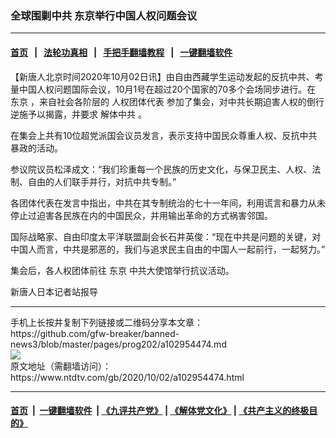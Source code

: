 ### 全球围剿中共 东京举行中国人权问题会议
------------------------

#### [首页](https://github.com/gfw-breaker/banned-news3/blob/master/README.md) &nbsp;&nbsp;|&nbsp;&nbsp; [法轮功真相](https://github.com/begood0513/basic/blob/master/README.md)  &nbsp;&nbsp;|&nbsp;&nbsp; [手把手翻墙教程](https://github.com/gfw-breaker/guides/wiki)  &nbsp;&nbsp;|&nbsp;&nbsp; [一键翻墙软件](https://github.com/gfw-breaker/nogfw/blob/master/README.md)  



<div><div class="post_content" itemprop="articleBody">
 <p>
  【新唐人北京时间2020年10月02日讯】由自由西藏学生运动发起的反抗中共、考量中国人权问题国际会议，10月1号在超过20个国家的70多个会场同步进行。在
  <ok href="https://www.ntdtv.com/gb/东京.htm">
   东京
  </ok>
  ，来自社会各阶层的
  <ok href="https://www.ntdtv.com/gb/人权团体代表.htm">
   人权团体代表
  </ok>
  参加了集会，对中共长期迫害人权的倒行逆施予以揭露，并要求
  <ok href="https://www.ntdtv.com/gb/解体中共.htm">
   解体中共
  </ok>
  。
 </p>
 <p>
  在集会上共有10位超党派国会议员发言，表示支持中国民众尊重人权、反抗中共暴政的活动。
 </p>
 <p>
  参议院议员松泽成文：“我们珍重每一个民族的历史文化，与保卫民主、人权、法制、自由的人们联手并行，对抗中共专制。”
 </p>
 <p>
  各团体代表在发言中指出，中共在其专制统治的七十一年间，利用谎言和暴力从未停止过迫害各民族在内的中国民众，并用输出革命的方式祸害邻国。
 </p>
 <p>
  国际战略家、自由印度太平洋联盟副会长石井英俊：“现在中共是问题的关键，对中国人而言，中共是邪恶的，我们与追求民主自由的中国人一起前行，一起努力。”
 </p>
 <p>
  集会后，各人权团体前往
  <ok href="https://www.ntdtv.com/gb/东京.htm">
   东京
  </ok>
  中共大使馆举行抗议活动。
 </p>
 <p>
  新唐人日本记者站报导
 </p>
 <div class="single_ad">
 </div>
</div>
</div>
<hr/>
手机上长按并复制下列链接或二维码分享本文章：<br/>
https://github.com/gfw-breaker/banned-news3/blob/master/pages/prog202/a102954474.md <br/>
<a href='https://github.com/gfw-breaker/banned-news3/blob/master/pages/prog202/a102954474.md'><img src='https://github.com/gfw-breaker/banned-news3/blob/master/pages/prog202/a102954474.md.png'/></a> <br/>
原文地址（需翻墙访问）：https://www.ntdtv.com/gb/2020/10/02/a102954474.html


------------------------
#### [首页](https://github.com/gfw-breaker/banned-news3/blob/master/README.md) &nbsp;|&nbsp; [一键翻墙软件](https://github.com/gfw-breaker/nogfw/blob/master/README.md) &nbsp;| [《九评共产党》](https://github.com/gfw-breaker/9ping.md/blob/master/README.md#九评之一评共产党是什么) | [《解体党文化》](https://github.com/gfw-breaker/jtdwh.md/blob/master/README.md) | [《共产主义的终极目的》](https://github.com/gfw-breaker/gczydzjmd.md/blob/master/README.md)


<img src='http://gfw-breaker.win/banned-news3/pages/prog202/a102954474.md' width='0px' height='0px'/>